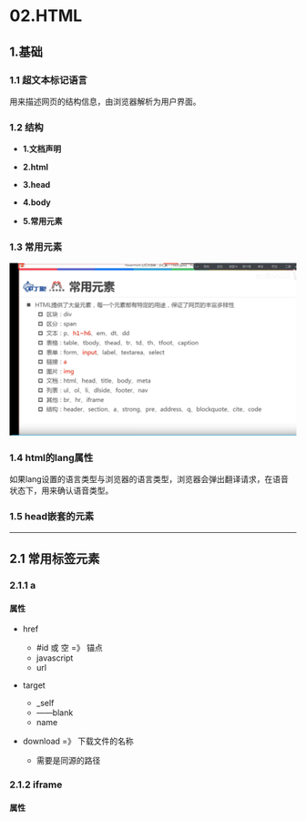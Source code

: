 # 02.HTML

## 1.基础

### 1.1 超文本标记语言

用来描述网页的结构信息，由浏览器解析为用户界面。

### 1.2 结构

- **1.文档声明  <!doctype html>**

- **2.html** 

- **3.head**

- **4.body**
- **5.常用元素** 

### 1.3 常用元素

![Snipaste_2021-07-04_20-30-46.png](./imgs/Snipaste_2021-07-04_20-30-46.png)

### 1.4 html的lang属性

如果lang设置的语言类型与浏览器的语言类型，浏览器会弹出翻译请求，在语音状态下，用来确认语音类型。

### 1.5 head嵌套的元素

------

## 2.1 常用标签元素

### 2.1.1 a 

#### 属性

- href  
  - #id 或 空   =》 锚点
  - javascript
  - url

- target  
  - _self 
  - ——blank
  - name 
- download =》 下载文件的名称
  - 需要是同源的路径

### 2.1.2 iframe

#### 属性




